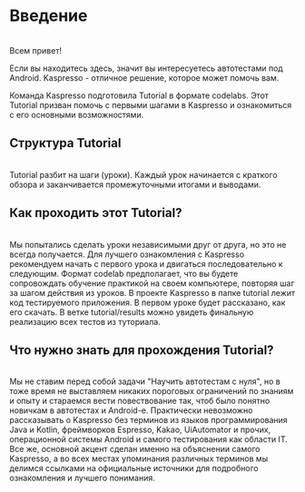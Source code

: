 # Введение
<br> Всем привет!

Если вы находитесь здесь, значит вы интересуетесь автотестами под Android. Kaspresso - отличное решение, которое может помочь вам. 

Команда Kaspresso подготовила Tutorial в формате codelabs. Этот Tutorial призван помочь с первыми шагами в Kaspresso и ознакомиться с его основными возможностями.
</br>

## Структура Tutorial
<br> Tutorial разбит на шаги (уроки). Каждый урок начинается с краткого обзора и заканчивается промежуточными итогами и выводами. </br>

## Как проходить этот Tutorial?
<br> Мы попытались сделать уроки независимыми друг от друга, но это не всегда получается. Для лучшего ознакомления с Kaspresso рекомендуем начать с первого урока и двигаться последовательно к следующим.
Формат codelab предполагает, что вы будете сопровождать обучение практикой на своем компьютере, повторяя шаг за шагом действия из уроков. В проекте Kaspresso в папке tutorial лежит код тестируемого приложения. В первом уроке будет рассказано, как его скачать. В ветке tutorial/results можно увидеть финальную реализацию всех тестов из туториала.

## Что нужно знать для прохождения Tutorial?
<br> Мы не ставим перед собой задачи "Научить автотестам с нуля", но в тоже время не выставляем никаких пороговых ограничений по знаниям и опыту и стараемся вести повествование так, чтоб было понятно новичкам в автотестах и Android-е. Практически невозможно рассказывать о Kaspresso без терминов из языков программирования Java и Kotlin, фреймворков Espresso, Kakao, UiAutomator и прочих, операционной системы Android и самого тестирования как области IT. Все же, основной акцент сделан именно на объяснении самого Kaspresso, а во всех местах упоминания различных терминов мы делимся ссылками на официальные источники для подробного ознакомления и лучшего понимания.
